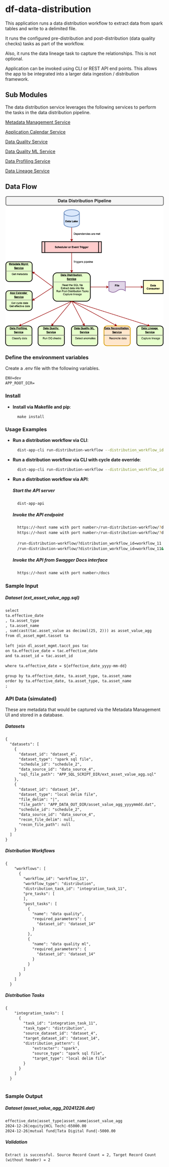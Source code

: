 # df-data-distribution

This application runs a data distribution workflow to extract data from spark tables and write to a delimited file. 

It runs the configured pre-distribution and post-distribution (data quality checks) tasks as part of the workflow.

Also, it runs the data lineage task to capture the relationships. This is not optional.

Application can be invoked using CLI or REST API end points. This allows the app to be integrated into a larger data ingestion / distribution framework.

## Sub Modules
The data distribution service leverages the following services to perform the tasks in the data distribution pipeline.

[Metadata Management Service](https://github.com/dexplorer/df-metadata)

[Application Calendar Service](https://github.com/dexplorer/df-app-calendar)

[Data Quality Service](https://github.com/dexplorer/df-data-quality)

[Data Quality ML Service](https://github.com/dexplorer/df-data-quality-ml)

[Data Profiling Service](https://github.com/dexplorer/df-data-profile)

[Data Lineage Service](https://github.com/dexplorer/df-data-lineage)

## Data Flow

![Data Distribution Pipeline](docs/df-data-distribution.png?raw=true "Data Distribution Pipeline")

### Define the environment variables

Create a .env file with the following variables.

```
ENV=dev
APP_ROOT_DIR=
```

### Install

- **Install via Makefile and pip**:
  ```
    make install
  ```

### Usage Examples

- **Run a distribution workflow via CLI**:
  ```sh
    dist-app-cli run-distribution-workflow --distribution_workflow_id "workflow_11"
  ```

- **Run a distribution workflow via CLI with cycle date override**:
  ```sh
    dist-app-cli run-distribution-workflow --distribution_workflow_id "workflow_11" --cycle_date "2024-12-26"
  ```

- **Run a distribution workflow via API**:
  ##### Start the API server
  ```sh
    dist-app-api
  ```
  ##### Invoke the API endpoint
  ```sh
    https://<host name with port number>/run-distribution-workflow/?distribution_workflow_id=<value>
    https://<host name with port number>/run-distribution-workflow/?distribution_workflow_id=<value>&cycle_date=<value>

    /run-distribution-workflow/?distribution_workflow_id=workflow_11
    /run-distribution-workflow/?distribution_workflow_id=workflow_11&cycle_date=2024-12-26
  ```
  ##### Invoke the API from Swagger Docs interface
  ```sh
    https://<host name with port number>/docs
  ```

### Sample Input

  ##### Dataset (ext_asset_value_agg.sql)
```
select 
ta.effective_date 
, ta.asset_type 
, ta.asset_name 
, sum(cast(tac.asset_value as decimal(25, 2))) as asset_value_agg 
from dl_asset_mgmt.tasset ta 

left join dl_asset_mgmt.tacct_pos tac 
on ta.effective_date = tac.effective_date 
and ta.asset_id = tac.asset_id 

where ta.effective_date = ${effective_date_yyyy-mm-dd}

group by ta.effective_date, ta.asset_type, ta.asset_name 
order by ta.effective_date, ta.asset_type, ta.asset_name
;

```

### API Data (simulated)
These are metadata that would be captured via the Metadata Management UI and stored in a database.

  ##### Datasets 
```
{
  "datasets": [
    {
      "dataset_id": "dataset_4",
      "dataset_type": "spark sql file",
      "schedule_id": "schedule_2",
      "data_source_id": "data_source_4",
      "sql_file_path": "APP_SQL_SCRIPT_DIR/ext_asset_value_agg.sql"
    },
    {
      "dataset_id": "dataset_14",
      "dataset_type": "local delim file",
      "file_delim": "|",
      "file_path": "APP_DATA_OUT_DIR/asset_value_agg_yyyymmdd.dat",
      "schedule_id": "schedule_2",
      "data_source_id": "data_source_4",
      "recon_file_delim": null,
      "recon_file_path": null
    } 
  ]
}

```

  ##### Distribution Workflows 
```
{
    "workflows": [
      {
        "workflow_id": "workflow_11",
        "workflow_type": "distribution", 
        "distribution_task_id": "integration_task_11",
        "pre_tasks": [
        ],
        "post_tasks": [
          {
            "name": "data quality",
            "required_parameters": {
              "dataset_id": "dataset_14"
            }
          },
          {
            "name": "data quality ml",
            "required_parameters": {
              "dataset_id": "dataset_14"
            }
          }
        ]
      }
    ]
  }

```

  ##### Distribution Tasks 
```
{
    "integration_tasks": [
      {
        "task_id": "integration_task_11",
        "task_type": "distribution",
        "source_dataset_id": "dataset_4",
        "target_dataset_id": "dataset_14",
        "distribution_pattern": {
            "extracter": "spark",
            "source_type": "spark sql file", 
            "target_type": "local delim file" 
        } 
      }      
    ]
  }
  
```

### Sample Output 

  ##### Dataset (asset_value_agg_20241226.dat)
```
effective_date|asset_type|asset_name|asset_value_agg
2024-12-26|equity|HCL Tech|-65000.00
2024-12-26|mutual fund|Tata Digital Fund|-5000.00

```

  ##### Validation 
```
Extract is successful. Source Record Count = 2, Target Record Count (without header) = 2

```
